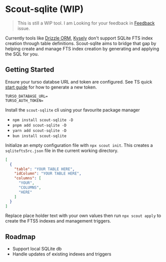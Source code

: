 # Scout-sqlite (WIP)

> This is still a WIP tool. I am Looking for your feedback in [Feedback](https://github.com/JayJamieson/scout-sqlite/issues/1) issue.

Currently tools like [Drizzle ORM](https://orm.drizzle.team/docs/overview), [Kysely](https://kysely.dev/docs/intro) don't support SQLite FTS index creation through table definitions. Scout-sqlite aims to bridge that gap by helping create and manage FTS index creation by generating and applying the SQL for you.

## Getting Started

Ensure your turso databse URL and token are configured. See TS quick [start guide](https://docs.turso.tech/sdk/ts/quickstart) for how to generate a new token.

```env
TURSO_DATABASE_URL=
TURSO_AUTH_TOKEN=

```

Install the `scout-sqlite` cli using your favourite package manager

- `npm install scout-sqlite -D`
- `pnpm add scout-sqlite -D`
- `yarn add scout-sqlite -D`
- `bun install scout-sqlite`

Initialize an empty configuration file with `npx scout init`. This creates a `sqlitefts5rc.json` file in the current working directory.

```json
[
  {
    "table": "YOUR TABLE HERE",
    "idColumn": "YOUR TABLE HERE",
    "columns": [
      "YOUR",
      "COLUMNS",
      "HERE"
    ]
  }
]
```

Replace place holder text with your own values then run `npx scout apply` to create the FTS5 indexes and management triggers.

## Roadmap

- Support local SQLite db
- Handle updates of existing indexes and triggers
